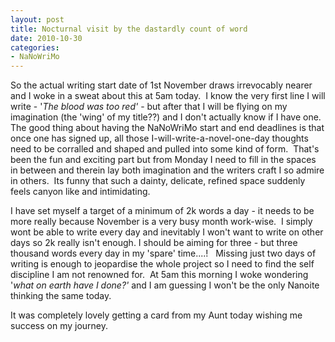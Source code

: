 ```yaml
---
layout: post
title: Nocturnal visit by the dastardly count of word
date: 2010-10-30
categories:
- NaNoWriMo
---
```


So the actual writing start date of 1st November draws irrevocably nearer and I woke in a sweat about this at 5am today.  I know the very first line I will write - '_The blood was too red'_ - but after that I will be flying on my imagination (the 'wing' of my title??) and I don't actually know if I have one. The good thing about having the NaNoWriMo start and end deadlines is that once one has signed up, all those I-will-write-a-novel-one-day thoughts need to be corralled and shaped and pulled into some kind of form.  That's been the fun and exciting part but from Monday I need to fill in the spaces in between and therein lay both imagination and the writers craft I so admire in others.  Its funny that such a dainty, delicate, refined space suddenly feels canyon like and intimidating.

I have set myself a target of a minimum of 2k words a day - it needs to be more really because November is a very busy month work-wise.  I simply wont be able to write every day and inevitably I won't want to write on other days so 2k really isn't enough. I should be aiming for three - but three thousand words every day in my 'spare' time....!   Missing just two days of writing is enough to jeopardise the whole project so I need to find the self discipline I am not renowned for.  At 5am this morning I woke wondering '_what on earth have I done?'_ and I am guessing I won't be the only Nanoite thinking the same today.

It was completely lovely getting a card from my Aunt today wishing me success on my journey.
